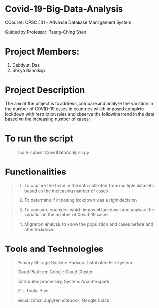 # Covid-19-Big-Data-Analysis

CCourse: CPSC 531 - Advance Database Management System 

Guided by Professor: Tseng-Ching Shen

# Project Members:

1. Debdyuti Das
2. Shriya Bannikop

# Project Description

The aim of the project is to address, compare and analyse the variation in the number of COVID-19 cases in countries which imposed complete lockdown with restriction rules and observe the following trend in the data based on the increasing number of cases:

# To run the script

 > spark-submit CovidDataAnalysis.py

# Functionalities

 > 1. To capture the trend in the data collected from multiple datasets based on the increasing number of cases
 
 > 2. To determine if imposing lockdown was a right decision
 
 > 3. To compare countries which imposed lockdown and analyse the variation in the number of Covid-19 cases
 
 > 4. Migration analysis to know the population and cases before and after lockdown

 
 # Tools and Technologies
 
 > Primary Storage System: Hadoop Distributed File System
 
 > Cloud Platform: Google Cloud Cluster
 
 > Distributed processing System: Apache spark
 
 > ETL Tools: Hive
 
 > Visualization:Jupyter notebook, Google Colab

